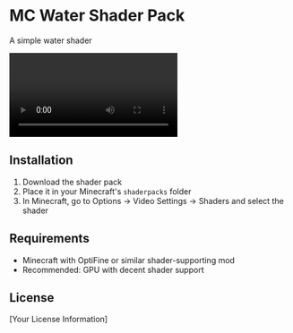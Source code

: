 # MC Water Shader Pack

A simple water shader

![Demo Video](https://github.com/Lingo56/mc-water/blob/main/demo.mov)

## Installation

1. Download the shader pack
2. Place it in your Minecraft's `shaderpacks` folder
3. In Minecraft, go to Options → Video Settings → Shaders and select the shader

## Requirements

- Minecraft with OptiFine or similar shader-supporting mod
- Recommended: GPU with decent shader support

## License

[Your License Information]
